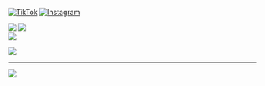 [![TikTok](https://img.shields.io/badge/TikTok-%23000000.svg?logo=TikTok&logoColor=white)](https://tiktok.com/@aus.tv) [![Instagram](https://img.shields.io/badge/Instagram-%23E4405F.svg?logo=Instagram&logoColor=white)](https://instagram.com/leogianfagna) 

![](https://github-readme-stats.vercel.app/api?username=leogianfagna&theme=default&hide_border=false&include_all_commits=true&count_private=false) ![](https://github-readme-streak-stats.herokuapp.com/?user=leogianfagna&theme=default&hide_border=false)<br/>
![](https://github-readme-stats.vercel.app/api/top-langs/?username=leogianfagna&theme=default&hide_border=false&include_all_commits=true&count_private=false&layout=compact)

![](https://github-profile-trophy.vercel.app/?username=leogianfagna) <!-- &theme=radical&no-frame=true&no-bg=false&margin-w=4 -->

---
[![](https://visitcount.itsvg.in/api?id=leogianfagna&icon=0&color=12)](https://visitcount.itsvg.in)

<!-- Proudly created with GPRM ( https://gprm.itsvg.in ) -->

